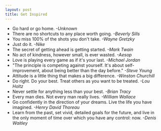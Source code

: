 ```yaml
---
layout: post
title: Get Inspired 
---
```


- Go hard or go home. *-Unknown*
- There are no shortcuts to any place worth going. *-Beverly Sills*
- You miss 100% of the shots you don't take. *-Wayne Gretzky*
- Just do it. *-Nike*
- The secret of getting ahead is getting started. *-Mark Twain*
- No act of kindness, however small, is ever wasted. *-Aesop*
- Love is playing every game as if it's your last. *-Michael Jordan*
- "The principle is competing against yourself. It's about self-improvement,
about being better than the day before." *-Steve Young*
- Attitude is a little thing that makes a big difference. *-Winston Churchill*
- Do right. Do your best. Treat others as you want to be treated. *-Lou Holtz*
- Never settle for anything less than your best. *-Brian Tracy*
- Every man dies. Not every man really lives. *-William Wallace*
- Go confidently in the direction of your dreams. Live the life you have 
imagined. *-Henry David Thoreau*
- Learn from the past, set vivid, detailed goals for the future, and live in the 
only moment of time over which you have any control: now. *-Denis Waitley*
